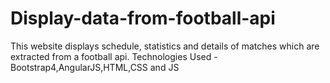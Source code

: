 # Display-data-from-football-api

This website displays schedule, statistics and details of matches which are extracted from a football api. 
Technologies Used - Bootstrap4,AngularJS,HTML,CSS and JS 
